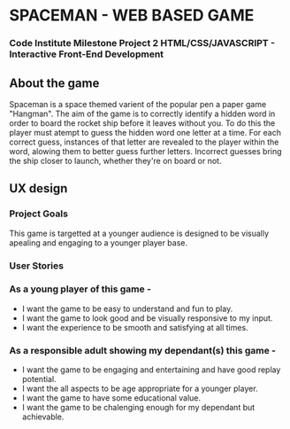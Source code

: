  # SPACEMAN - WEB BASED GAME

 ### Code Institute Milestone Project 2 HTML/CSS/JAVASCRIPT - Interactive Front-End Development

 ## About the game

 Spaceman is a space themed varient of the popular pen a paper game "Hangman". The aim of the game is to correctly identify a hidden word in order to board the rocket ship before it leaves without you. To do this the player must atempt to guess the hidden word one letter at a time. For each correct guess, instances of that letter are revealed to the player within the word, alowing them to better guess further letters. Incorrect guesses bring the ship closer to launch, whether they're on board or not.

 ## UX design 

 ### Project Goals

 This game is targetted at a younger audience is designed to be visually apealing and engaging to a younger player base. 

 ### User Stories

 ### As a young player of this game - 
  * I want the game to be easy to understand and fun to play.
  * I want the game to look good and be visually responsive to my input.
  * I want the experience to be smooth and satisfying at all times. 

  ### As a responsible adult showing my dependant(s) this game - 
  * I want the game to be engaging and entertaining and have good replay potential. 
  * I want the all aspects to be age appropriate for a younger player.
  * I want the game to have some educational value.
  * I want the game to be chalenging enough for my dependant but achievable. 